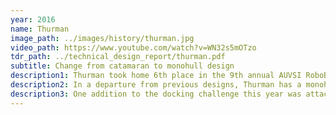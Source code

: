 ```yaml
---
year: 2016
name: Thurman
image_path: ../images/history/thurman.jpg
video_path: https://www.youtube.com/watch?v=WN32s5mOTzo
tdr_path: ../technical_design_report/thurman.pdf
subtitle: Change from catamaran to monohull design
description1: Thurman took home 6th place in the 9th annual AUVSI RoboBoat competition.
description2: In a departure from previous designs, Thurman has a monohull instead of a catamaran design. This change provided a large internal volume, which was able to house all of the electronics. The thrusters were mounted to outriggers which were added for increased stability with the change in hull design.
description3: One addition to the docking challenge this year was attaching a velcro strip to the dock, the ramming mechanism on the front of the hull was designed to deposit this velcro strip. This year the hull was done especially early which allowed for greater testing time before mock competition.
---
```

